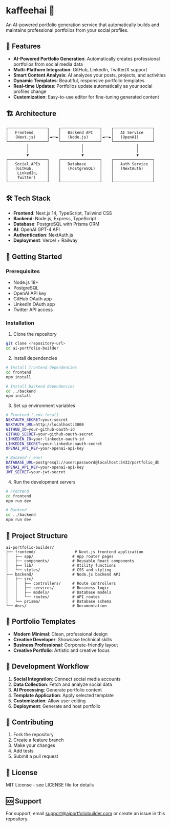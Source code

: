 # kaffeehai 🚀

An AI-powered portfolio generation service that automatically builds and maintains professional portfolios from your social profiles.

## 🎯 Features

- **AI-Powered Portfolio Generation**: Automatically creates professional portfolios from social media data
- **Multi-Platform Integration**: GitHub, LinkedIn, Twitter/X support
- **Smart Content Analysis**: AI analyzes your posts, projects, and activities
- **Dynamic Templates**: Beautiful, responsive portfolio templates
- **Real-time Updates**: Portfolios update automatically as your social profiles change
- **Customization**: Easy-to-use editor for fine-tuning generated content

## 🏗️ Architecture

```
┌─────────────────┐    ┌─────────────────┐    ┌─────────────────┐
│   Frontend      │    │   Backend API   │    │   AI Service    │
│   (Next.js)     │◄──►│   (Node.js)     │◄──►│   (OpenAI)      │
└─────────────────┘    └─────────────────┘    └─────────────────┘
         │                       │                       │
         │                       │                       │
         ▼                       ▼                       ▼
┌─────────────────┐    ┌─────────────────┐    ┌─────────────────┐
│   Social APIs   │    │   Database      │    │   Auth Service  │
│   (GitHub,      │    │   (PostgreSQL)  │    │   (NextAuth)    │
│    LinkedIn,    │    │                 │    │                 │
│    Twitter)     │    │                 │    │                 │
└─────────────────┘    └─────────────────┘    └─────────────────┘
```

## 🛠️ Tech Stack

- **Frontend**: Next.js 14, TypeScript, Tailwind CSS
- **Backend**: Node.js, Express, TypeScript
- **Database**: PostgreSQL with Prisma ORM
- **AI**: OpenAI GPT-4 API
- **Authentication**: NextAuth.js
- **Deployment**: Vercel + Railway

## 🚀 Getting Started

### Prerequisites
- Node.js 18+
- PostgreSQL
- OpenAI API key
- GitHub OAuth app
- LinkedIn OAuth app
- Twitter API access

### Installation

1. Clone the repository
```bash
git clone <repository-url>
cd ai-portfolio-builder
```

2. Install dependencies
```bash
# Install frontend dependencies
cd frontend
npm install

# Install backend dependencies
cd ../backend
npm install
```

3. Set up environment variables
```bash
# Frontend (.env.local)
NEXTAUTH_SECRET=your-secret
NEXTAUTH_URL=http://localhost:3000
GITHUB_ID=your-github-oauth-id
GITHUB_SECRET=your-github-oauth-secret
LINKEDIN_ID=your-linkedin-oauth-id
LINKEDIN_SECRET=your-linkedin-oauth-secret
OPENAI_API_KEY=your-openai-api-key

# Backend (.env)
DATABASE_URL=postgresql://user:password@localhost:5432/portfolio_db
OPENAI_API_KEY=your-openai-api-key
JWT_SECRET=your-jwt-secret
```

4. Run the development servers
```bash
# Frontend
cd frontend
npm run dev

# Backend
cd ../backend
npm run dev
```

## 📁 Project Structure

```
ai-portfolio-builder/
├── frontend/                 # Next.js frontend application
│   ├── app/                 # App router pages
│   ├── components/          # Reusable React components
│   ├── lib/                 # Utility functions
│   └── styles/              # CSS and styling
├── backend/                 # Node.js backend API
│   ├── src/
│   │   ├── controllers/     # Route controllers
│   │   ├── services/        # Business logic
│   │   ├── models/          # Database models
│   │   └── routes/          # API routes
│   └── prisma/              # Database schema
└── docs/                    # Documentation
```

## 🎨 Portfolio Templates

- **Modern Minimal**: Clean, professional design
- **Creative Developer**: Showcase technical skills
- **Business Professional**: Corporate-friendly layout
- **Creative Portfolio**: Artistic and creative focus

## 🔄 Development Workflow

1. **Social Integration**: Connect social media accounts
2. **Data Collection**: Fetch and analyze social data
3. **AI Processing**: Generate portfolio content
4. **Template Application**: Apply selected template
5. **Customization**: Allow user editing
6. **Deployment**: Generate and host portfolio

## 🤝 Contributing

1. Fork the repository
2. Create a feature branch
3. Make your changes
4. Add tests
5. Submit a pull request

## 📄 License

MIT License - see LICENSE file for details

## 🆘 Support

For support, email support@aiportfoliobuilder.com or create an issue in this repository. 